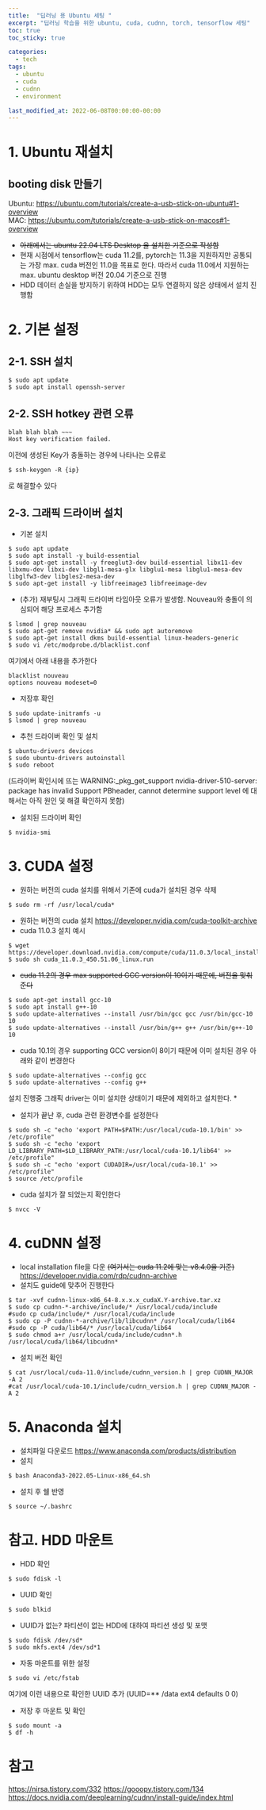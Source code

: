 ```yaml
---
title:  "딥러닝 용 Ubuntu 세팅 "
excerpt: "딥러닝 학습을 위한 ubuntu, cuda, cudnn, torch, tensorflow 세팅"
toc: true
toc_sticky: true

categories:
  - tech
tags:
  - ubuntu
  - cuda
  - cudnn
  - environment

last_modified_at: 2022-06-08T00:00:00-00:00
---
```


# 1. Ubuntu 재설치
## booting disk 만들기
Ubuntu: <https://ubuntu.com/tutorials/create-a-usb-stick-on-ubuntu#1-overview>   
MAC: <https://ubuntu.com/tutorials/create-a-usb-stick-on-macos#1-overview>
* ~~아래에서는 ubuntu 22.04 LTS Desktop 을 설치한 기준으로 작성함~~
* 현재 시점에서 tensorflow는 cuda 11.2를, pytorch는 11.3을 지원하지만 공통되는 가장 max. cuda 버전인 11.0을 목표로 한다. 
따라서 cuda 11.0에서 지원하는 max. ubuntu desktop 버전 20.04 기준으로 진행
* HDD 데이터 손실을 방지하기 위하여 HDD는 모두 연결하지 않은 상태에서 설치 진행함

# 2.  기본 설정
## 2-1. SSH 설치
```shell
$ sudo apt update
$ sudo apt install openssh-server
```
## 2-2. SSH hotkey 관련 오류
```shell
blah blah blah ~~~
Host key verification failed.
```
이전에 생성된 Key가 충돌하는 경우에 나타나는 오류로
```shell
$ ssh-keygen -R {ip}
```
로 해결할수 있다

## 2-3. 그래픽 드라이버 설치
* 기본 설치 
```shell
$ sudo apt update
$ sudo apt install -y build-essential
$ sudo apt-get install -y freeglut3-dev build-essential libx11-dev libxmu-dev libxi-dev libgl1-mesa-glx libglu1-mesa libglu1-mesa-dev libglfw3-dev libgles2-mesa-dev
$ sudo apt-get install -y libfreeimage3 libfreeimage-dev
```
* (추가) 재부팅시 그래픽 드라이버 타임아웃 오류가 발생함. Nouveau와 충돌이 의심되어 해당 프로세스 추가함
```shell
$ lsmod | grep nouveau
$ sudo apt-get remove nvidia* && sudo apt autoremove
$ sudo apt-get install dkms build-essential linux-headers-generic
$ sudo vi /etc/modprobe.d/blacklist.conf
```
여기에서 아래 내용을 추가한다
```vi
blacklist nouveau
options nouveau modeset=0
```
* 저장후 확인
```shell
$ sudo update-initramfs -u
$ lsmod | grep nouveau
```

* 추천 드라이버 확인 및 설치
```shell
$ ubuntu-drivers devices
$ sudo ubuntu-drivers autoinstall
$ sudo reboot
```
(드라이버 확인시에 뜨는 WARNING:_pkg_get_support nvidia-driver-510-server: package has invalid Support PBheader, cannot determine support level
에 대해서는 아직 원인 및 해결 확인하지 못함)

* 설치된 드라이버 확인
```shell
$ nvidia-smi
```

# 3. CUDA 설정
* 원하는 버전의 cuda 설치를 위해서 기존에 cuda가 설치된 경우 삭제
```shell
$ sudo rm -rf /usr/local/cuda*
```
* 원하는 버전의 cuda 설치
<https://developer.nvidia.com/cuda-toolkit-archive>
* cuda 11.0.3 설치 예시 
```shell
$ wget https://developer.download.nvidia.com/compute/cuda/11.0.3/local_installers/cuda_11.0.3_450.51.06_linux.run
$ sudo sh cuda_11.0.3_450.51.06_linux.run
```

* ~~cuda 11.2의 경우 max supported GCC version이 10이기 때문에, 버전을 맞춰 준다~~
```shell
$ sudo apt-get install gcc-10
$ sudo apt install g++-10
$ sudo update-alternatives --install /usr/bin/gcc gcc /usr/bin/gcc-10 10
$ sudo update-alternatives --install /usr/bin/g++ g++ /usr/bin/g++-10 10
```

* cuda 10.1의 경우 supporting GCC version이 8이기 때문에 이미 설치된 경우 아래와 같이 변경한다
```shell
$ sudo update-alternatives --config gcc
$ sudo update-alternatives --config g++
```

설치 진행중 그래픽 driver는 이미 설치한 상태이기 때문에 제외하고 설치한다.
* 
* 설치가 끝난 후, cuda 관련 환경변수를 설정한다
```shell
$ sudo sh -c "echo 'export PATH=$PATH:/usr/local/cuda-10.1/bin' >> /etc/profile"
$ sudo sh -c "echo 'export LD_LIBRARY_PATH=$LD_LIBRARY_PATH:/usr/local/cuda-10.1/lib64' >> /etc/profile"
$ sudo sh -c "echo 'export CUDADIR=/usr/local/cuda-10.1' >> /etc/profile"
$ source /etc/profile
```
* cuda 설치가 잘 되었는지 확인한다
```shell
$ nvcc -V
```

# 4. cuDNN 설정
* local installation file을 다운 ~~(여기서는 cuda 11.2에 맞는 v8.4.0을 기준)~~
<https://developer.nvidia.com/rdp/cudnn-archive>
* 설치도 guide에 맞추어 진행한다
```shell
$ tar -xvf cudnn-linux-x86_64-8.x.x.x_cudaX.Y-archive.tar.xz
$ sudo cp cudnn-*-archive/include/* /usr/local/cuda/include 
#sudo cp cuda/include/* /usr/local/cuda/include 
$ sudo cp -P cudnn-*-archive/lib/libcudnn* /usr/local/cuda/lib64 
#sudo cp -P cuda/lib64/* /usr/local/cuda/lib64 
$ sudo chmod a+r /usr/local/cuda/include/cudnn*.h /usr/local/cuda/lib64/libcudnn*
```
* 설치 버전 확인
```shell
$ cat /usr/local/cuda-11.0/include/cudnn_version.h | grep CUDNN_MAJOR -A 2
#cat /usr/local/cuda-10.1/include/cudnn_version.h | grep CUDNN_MAJOR -A 2
```

# 5. Anaconda 설치
* 설치파일 다운로드
<https://www.anaconda.com/products/distribution>
* 설치
```shell
$ bash Anaconda3-2022.05-Linux-x86_64.sh
```
* 설치 후 쉘 반영
```shell
$ source ~/.bashrc
```

# 참고. HDD 마운트
* HDD 확인
```shell
$ sudo fdisk -l
```
* UUID 확인
```shell
$ sudo blkid
```

* UUID가 없는? 파티션이 없는 HDD에 대하여 파티션 생성 및 포맷
```shell
$ sudo fdisk /dev/sd*
$ sudo mkfs.ext4 /dev/sd*1
```

* 자동 마운트를 위한 설정
```shell
$ sudo vi /etc/fstab
```
여기에 이런 내용으로 확인한 UUID 추가 (UUID=** /data ext4 defaults 0 0)

* 저장 후 마운트 및 확인
```shell
$ sudo mount -a
$ df -h
```

# 참고
<https://nirsa.tistory.com/332>
<https://gooopy.tistory.com/134>
<https://docs.nvidia.com/deeplearning/cudnn/install-guide/index.html>